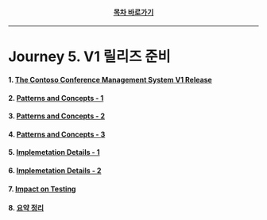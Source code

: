 <div align="center">

#### [목차 바로가기](https://github.com/dhslrl321/cqrs-journey-guide-korean/blob/master/Table%20of%20Contents.md)

</div>

---

# Journey 5. V1 릴리즈 준비

#### 1. [The Contoso Conference Management System V1 Release](https://github.com/dhslrl321/cqrs-journey-guide-korean/blob/master/part01-journey/journey05/01.%20The%20Contoso%20Conference%20Management%20System%20V1%20Release.md)

#### 2. [Patterns and Concepts - 1](https://github.com/dhslrl321/cqrs-journey-guide-korean/blob/master/part01-journey/journey05/02.%20Patterns%20and%20Concepts.md)

#### 3. [Patterns and Concepts - 2](https://github.com/dhslrl321/cqrs-journey-guide-korean/blob/master/part01-journey/journey05/03.%20Patterns%20and%20Concepts%20-%202.md)

#### 4. [Patterns and Concepts - 3](https://github.com/dhslrl321/cqrs-journey-guide-korean/blob/master/part01-journey/journey05/04.%20Patterns%20and%20Concepts%20-%203.md)

#### 5. [Implemetation Details - 1](https://github.com/dhslrl321/cqrs-journey-guide-korean/blob/master/part01-journey/journey05/05.%20Implementation%20details%20-%201.md)

#### 6. [Implemetation Details - 2](https://github.com/dhslrl321/cqrs-journey-guide-korean/blob/master/part01-journey/journey05/06.%20Implementation%20details%20-%202.md)

#### 7. [Impact on Testing](https://github.com/dhslrl321/cqrs-journey-guide-korean/blob/master/part01-journey/journey05/05.%20Impact%20on%20Testing.md)

#### 8. [요약 정리](https://github.com/dhslrl321/cqrs-journey-guide-korean/blob/master/part01-journey/journey05/06.%20Summary.md)
